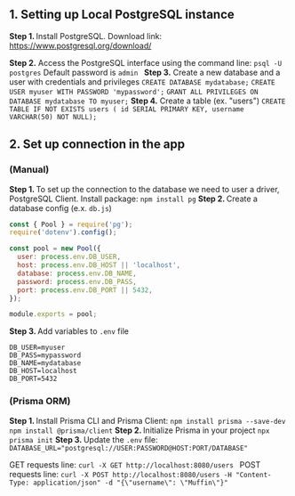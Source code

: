 ## 1. Setting up Local PostgreSQL instance 
<b>  Step 1. </b> Install PostgreSQL. Download link: https://www.postgresql.org/download/
   
<b>   Step 2.</b>  Access the PostgreSQL interface using the command line:
   ``` psql -U postgres ```
   Default password is  ```admin ```
<b>  Step 3.</b> Create a new database and a user with credentials and privileges 
``` CREATE DATABASE mydatabase; ```
``` CREATE USER myuser WITH PASSWORD 'mypassword'; ```
``` GRANT ALL PRIVILEGES ON DATABASE mydatabase TO myuser; ```
<b> Step 4.</b> Create a table (ex. "users")
```CREATE TABLE IF NOT EXISTS users ( id SERIAL PRIMARY KEY, username VARCHAR(50) NOT NULL);```

## 2.  Set up connection in the app
### (Manual)
<b>  Step 1. </b>To set up the connection to the database we need to user a driver, PostgreSQL Client. Install package: 
``` npm install pg ```
<b>  Step 2. </b>Create a database config (e.x. `db.js`)
``` javascript
const { Pool } = require('pg');
require('dotenv').config();

const pool = new Pool({
  user: process.env.DB_USER,     
  host: process.env.DB_HOST || 'localhost',
  database: process.env.DB_NAME,   
  password: process.env.DB_PASS,  
  port: process.env.DB_PORT || 5432,
});

module.exports = pool;
```
<b>  Step 3. </b> Add variables to `.env` file 
``` 
DB_USER=myuser
DB_PASS=mypassword
DB_NAME=mydatabase
DB_HOST=localhost
DB_PORT=5432
```
### (Prisma ORM)
<b>  Step 1. </b> Install Prisma CLI and Prisma Client:
```npm install prisma --save-dev```
```npm install @prisma/client```
<b>  Step 2. </b> Initialize Prisma in your project
```npx prisma init```
<b>  Step 3. </b> Update the `.env` file:
`DATABASE_URL="postgresql://USER:PASSWORD@HOST:PORT/DATABASE"`



GET requests line: 
```curl -X GET http://localhost:8080/users ```
POST requests line:
```curl -X POST http://localhost:8080/users -H "Content-Type: application/json" -d "{\"username\": \"Muffin\"}"```